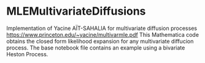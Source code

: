 # MLEMultivariateDiffusions
Implementation of Yacine AÏT-SAHALIA for multivariate diffusion processes https://www.princeton.edu/~yacine/multivarmle.pdf
This Mathematica code obtains the closed form likelihood expansion for any multivariate diffucion process. 
The base notebook file contains an example using a bivariate Heston Process.
